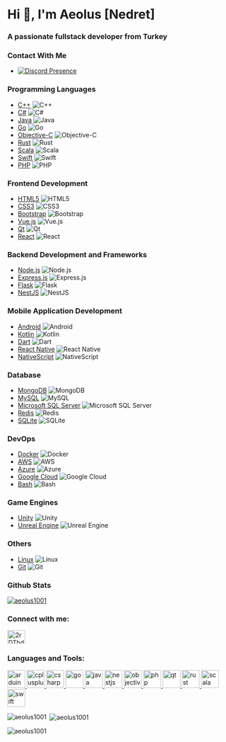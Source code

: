 # Hi 👋, I'm Aeolus [Nedret]
### A passionate fullstack developer from Turkey

### Contact With Me
- [![Discord Presence](https://lanyard.cnrad.dev/api/566830064671522856)](https://discord.com/users/566830064671522856)

### Programming Languages
- [C++](https://www.w3schools.com/cpp/) ![C++](https://raw.githubusercontent.com/devicons/devicon/master/icons/cplusplus/cplusplus-original.svg)
- [C#](https://www.w3schools.com/cs/) ![C#](https://raw.githubusercontent.com/devicons/devicon/master/icons/csharp/csharp-original.svg)
- [Java](https://www.java.com) ![Java](https://raw.githubusercontent.com/devicons/devicon/master/icons/java/java-original.svg)
- [Go](https://golang.org) ![Go](https://raw.githubusercontent.com/devicons/devicon/master/icons/go/go-original.svg)
- [Objective-C](https://developer.apple.com/library/archive/documentation/Cocoa/Conceptual/ProgrammingWithObjectiveC/Introduction/Introduction.html) ![Objective-C](https://www.vectorlogo.zone/logos/apple_objectivec/apple_objectivec-icon.svg)
- [Rust](https://www.rust-lang.org) ![Rust](https://raw.githubusercontent.com/devicons/devicon/master/icons/rust/rust-plain.svg)
- [Scala](https://www.scala-lang.org) ![Scala](https://raw.githubusercontent.com/devicons/devicon/master/icons/scala/scala-original.svg)
- [Swift](https://developer.apple.com/swift/) ![Swift](https://raw.githubusercontent.com/devicons/devicon/master/icons/swift/swift-original.svg)
- [PHP](https://www.php.net) ![PHP](https://raw.githubusercontent.com/devicons/devicon/master/icons/php/php-original.svg)

### Frontend Development
- [HTML5](https://www.w3.org/html/) ![HTML5](https://raw.githubusercontent.com/devicons/devicon/master/icons/html5/html5-original-wordmark.svg)
- [CSS3](https://www.w3schools.com/css/) ![CSS3](https://raw.githubusercontent.com/devicons/devicon/master/icons/css3/css3-original-wordmark.svg)
- [Bootstrap](https://getbootstrap.com) ![Bootstrap](https://raw.githubusercontent.com/devicons/devicon/master/icons/bootstrap/bootstrap-plain-wordmark.svg)
- [Vue.js](https://vuejs.org/) ![Vue.js](https://raw.githubusercontent.com/devicons/devicon/master/icons/vuejs/vuejs-original-wordmark.svg)
- [Qt](https://www.qt.io/) ![Qt](https://upload.wikimedia.org/wikipedia/commons/0/0b/Qt_logo_2016.svg)
- [React](https://reactjs.org/) ![React](https://raw.githubusercontent.com/devicons/devicon/master/icons/react/react-original-wordmark.svg)

### Backend Development and Frameworks
- [Node.js](https://nodejs.org) ![Node.js](https://raw.githubusercontent.com/devicons/devicon/master/icons/nodejs/nodejs-original-wordmark.svg)
- [Express.js](https://expressjs.com) ![Express.js](https://raw.githubusercontent.com/devicons/devicon/master/icons/express/express-original-wordmark.svg)
- [Flask](https://flask.palletsprojects.com/) ![Flask](https://www.vectorlogo.zone/logos/pocoo_flask/pocoo_flask-icon.svg)
- [NestJS](https://nestjs.com/) ![NestJS](https://raw.githubusercontent.com/devicons/devicon/master/icons/nestjs/nestjs-plain.svg)

### Mobile Application Development
- [Android](https://developer.android.com) ![Android](https://raw.githubusercontent.com/devicons/devicon/master/icons/android/android-original-wordmark.svg)
- [Kotlin](https://kotlinlang.org) ![Kotlin](https://www.vectorlogo.zone/logos/kotlinlang/kotlinlang-icon.svg)
- [Dart](https://dart.dev) ![Dart](https://www.vectorlogo.zone/logos/dartlang/dartlang-icon.svg)
- [React Native](https://reactnative.dev/) ![React Native](https://reactnative.dev/img/header_logo.svg)
- [NativeScript](https://nativescript.org/) ![NativeScript](https://raw.githubusercontent.com/detain/svg-logos/780f25886640cef088af994181646db2f6b1a3f8/svg/nativescript.svg)

### Database
- [MongoDB](https://www.mongodb.com/) ![MongoDB](https://raw.githubusercontent.com/devicons/devicon/master/icons/mongodb/mongodb-original-wordmark.svg)
- [MySQL](https://www.mysql.com/) ![MySQL](https://raw.githubusercontent.com/devicons/devicon/master/icons/mysql/mysql-original-wordmark.svg)
- [Microsoft SQL Server](https://www.microsoft.com/en-us/sql-server) ![Microsoft SQL Server](https://www.svgrepo.com/show/303229/microsoft-sql-server-logo.svg)
- [Redis](https://redis.io) ![Redis](https://raw.githubusercontent.com/devicons/devicon/master/icons/redis/redis-original-wordmark.svg)
- [SQLite](https://www.sqlite.org/) ![SQLite](https://www.vectorlogo.zone/logos/sqlite/sqlite-icon.svg)

### DevOps
- [Docker](https://www.docker.com/) ![Docker](https://raw.githubusercontent.com/devicons/devicon/master/icons/docker/docker-original-wordmark.svg)
- [AWS](https://aws.amazon.com) ![AWS](https://raw.githubusercontent.com/devicons/devicon/master/icons/amazonwebservices/amazonwebservices-original-wordmark.svg)
- [Azure](https://azure.microsoft.com/en-in/) ![Azure](https://www.vectorlogo.zone/logos/microsoft_azure/microsoft_azure-icon.svg)
- [Google Cloud](https://cloud.google.com) ![Google Cloud](https://www.vectorlogo.zone/logos/google_cloud/google_cloud-icon.svg)
- [Bash](https://www.gnu.org/software/bash/) ![Bash](https://www.vectorlogo.zone/logos/gnu_bash/gnu_bash-icon.svg)

### Game Engines
- [Unity](https://unity.com/) ![Unity](https://www.vectorlogo.zone/logos/unity3d/unity3d-icon.svg)
- [Unreal Engine](https://unrealengine.com/) ![Unreal Engine](https://raw.githubusercontent.com/kenangundogan/fontisto/036b7eca71aab1bef8e6a0518f7329f13ed62f6b/icons/svg/brand/unreal-engine.svg)

### Others
- [Linux](https://www.linux.org/) ![Linux](https://raw.githubusercontent.com/devicons/devicon/master/icons/linux/linux-original.svg)
- [Git](https://git-scm.com/) ![Git](https://www.vectorlogo.zone/logos/git-scm/git-scm-icon.svg)
  
### Github Stats
<p align="left"> <a href="https://github.com/ryo-ma/github-profile-trophy"><img src="https://github-profile-trophy.vercel.app/?username=aeolus1001" alt="aeolus1001" /></a> </p>

<h3 align="left">Connect with me:</h3>
<p align="left">
<a href="https://discord.gg/2rDThd6Rkx" target="blank"><img align="center" src="https://raw.githubusercontent.com/rahuldkjain/github-profile-readme-generator/master/src/images/icons/Social/discord.svg" alt="2rDThd6Rkx" height="30" width="40" /></a>
</p>

<h3 align="left">Languages and Tools:</h3>
<p align="left"> <a href="https://www.arduino.cc/" target="_blank" rel="noreferrer"> <img src="https://cdn.worldvectorlogo.com/logos/arduino-1.svg" alt="arduino" width="40" height="40"/> </a> <a href="https://www.w3schools.com/cpp/" target="_blank" rel="noreferrer"> <img src="https://raw.githubusercontent.com/devicons/devicon/master/icons/cplusplus/cplusplus-original.svg" alt="cplusplus" width="40" height="40"/> </a> <a href="https://www.w3schools.com/cs/" target="_blank" rel="noreferrer"> <img src="https://raw.githubusercontent.com/devicons/devicon/master/icons/csharp/csharp-original.svg" alt="csharp" width="40" height="40"/> </a> <a href="https://golang.org" target="_blank" rel="noreferrer"> <img src="https://raw.githubusercontent.com/devicons/devicon/master/icons/go/go-original.svg" alt="go" width="40" height="40"/> </a> <a href="https://www.java.com" target="_blank" rel="noreferrer"> <img src="https://raw.githubusercontent.com/devicons/devicon/master/icons/java/java-original.svg" alt="java" width="40" height="40"/> </a> <a href="https://nestjs.com/" target="_blank" rel="noreferrer"> <img src="https://raw.githubusercontent.com/devicons/devicon/master/icons/nestjs/nestjs-plain.svg" alt="nestjs" width="40" height="40"/> </a> <a href="https://developer.apple.com/library/archive/documentation/Cocoa/Conceptual/ProgrammingWithObjectiveC/Introduction/Introduction.html" target="_blank" rel="noreferrer"> <img src="https://www.vectorlogo.zone/logos/apple_objectivec/apple_objectivec-icon.svg" alt="objectivec" width="40" height="40"/> </a> <a href="https://www.php.net" target="_blank" rel="noreferrer"> <img src="https://raw.githubusercontent.com/devicons/devicon/master/icons/php/php-original.svg" alt="php" width="40" height="40"/> </a> <a href="https://www.qt.io/" target="_blank" rel="noreferrer"> <img src="https://upload.wikimedia.org/wikipedia/commons/0/0b/Qt_logo_2016.svg" alt="qt" width="40" height="40"/> </a> <a href="https://www.rust-lang.org" target="_blank" rel="noreferrer"> <img src="https://raw.githubusercontent.com/devicons/devicon/master/icons/rust/rust-plain.svg" alt="rust" width="40" height="40"/> </a> <a href="https://www.scala-lang.org" target="_blank" rel="noreferrer"> <img src="https://raw.githubusercontent.com/devicons/devicon/master/icons/scala/scala-original.svg" alt="scala" width="40" height="40"/> </a> <a href="https://developer.apple.com/swift/" target="_blank" rel="noreferrer"> <img src="https://raw.githubusercontent.com/devicons/devicon/master/icons/swift/swift-original.svg" alt="swift" width="40" height="40"/> </a> </p>

<p><img align="left" src="https://github-readme-stats.vercel.app/api/top-langs?username=aeolus1001&show_icons=true&locale=en&layout=compact" alt="aeolus1001" /></p>

<p>&nbsp;<img align="center" src="https://github-readme-stats.vercel.app/api?username=aeolus1001&show_icons=true&locale=en" alt="aeolus1001" /></p>

<p><img align="center" src="https://github-readme-streak-stats.herokuapp.com/?user=aeolus1001&" alt="aeolus1001" /></p>

